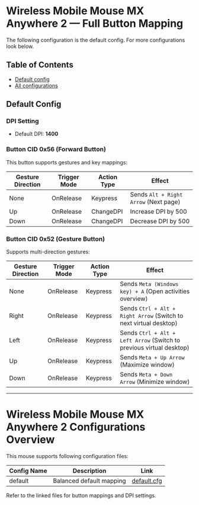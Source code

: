 # Wireless Mobile Mouse MX Anywhere 2 — Full Button Mapping
The following configuration is the default config. For more configurations look below.

## Table of Contents

- [Default config](#Default-Config)
- [All configurations](#Wireless-Mobile-Mouse-MX-Anywhere-2-Configurations-Overview)

## Default Config

### DPI Setting
- Default DPI: **1400**

### Button CID 0x56 (Forward Button)

This button supports gestures and key mappings:

| Gesture Direction | Trigger Mode | Action Type     | Effect                                      |
|-------------------|--------------|-----------------|---------------------------------------------|
| None              | OnRelease    | Keypress       | Sends `Alt + Right Arrow` (Next page)       |
| Up                | OnRelease    | ChangeDPI      | Increase DPI by 500                          |
| Down              | OnRelease    | ChangeDPI      | Decrease DPI by 500                          |

### Button CID 0x52 (Gesture Button)

Supports multi-direction gestures:

| Gesture Direction | Trigger Mode | Action Type     | Effect                                                        |
|-------------------|--------------|-----------------|---------------------------------------------------------------|
| None              | OnRelease    | Keypress        | Sends `Meta (Windows key) + A` (Open activities overview)    |
| Right             | OnRelease    | Keypress        | Sends `Ctrl + Alt + Right Arrow` (Switch to next virtual desktop) |
| Left              | OnRelease    | Keypress        | Sends `Ctrl + Alt + Left Arrow` (Switch to previous virtual desktop) |
| Up                | OnRelease    | Keypress        | Sends `Meta + Up Arrow` (Maximize window)                     |
| Down              | OnRelease    | Keypress        | Sends `Meta + Down Arrow` (Minimize window)                   |

---

# Wireless Mobile Mouse MX Anywhere 2 Configurations Overview

This mouse supports following configuration files:

| Config Name    | Description                  | Link                               |
|----------------|------------------------------|----------------------------------|
| default        | Balanced default mapping      | [default.cfg](../devices/mx_anywhere_2/default.cfg) |

Refer to the linked files for button mappings and DPI settings.

